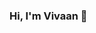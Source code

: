 ### Hi, I'm Vivaan 👋

<!--
**vivaan-arya/vivaan-arya** is a ✨ _special_ ✨ repository because its `README.md` (this file) appears on your GitHub profile.

I am a 13 year old mobile app developer and Web Developer. I'm currently scratching the surface of the world of programming and I am as excited as ever! Here are some things about me 😃 :

🔭 I am doing many cool projects in Web Development and App Development
🏥 I'm currently building a very basic dice app to learn dart
📱 I'm currently doing an online course on App Development
🌱 I’m learning Flutter and JavaScript
🎬 I love watching Ford V Ferrari and Intestellar
-->
